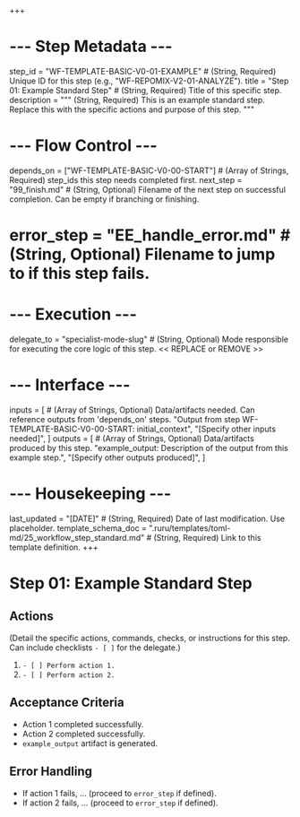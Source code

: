 +++
# --- Step Metadata ---
step_id = "WF-TEMPLATE-BASIC-V0-01-EXAMPLE" # (String, Required) Unique ID for this step (e.g., "WF-REPOMIX-V2-01-ANALYZE").
title = "Step 01: Example Standard Step" # (String, Required) Title of this specific step.
description = """
(String, Required) This is an example standard step.
Replace this with the specific actions and purpose of this step.
"""

# --- Flow Control ---
depends_on = ["WF-TEMPLATE-BASIC-V0-00-START"] # (Array of Strings, Required) step_ids this step needs completed first.
next_step = "99_finish.md" # (String, Optional) Filename of the next step on successful completion. Can be empty if branching or finishing.
# error_step = "EE_handle_error.md" # (String, Optional) Filename to jump to if this step fails.

# --- Execution ---
delegate_to = "specialist-mode-slug" # (String, Optional) Mode responsible for executing the core logic of this step. << REPLACE or REMOVE >>

# --- Interface ---
inputs = [ # (Array of Strings, Optional) Data/artifacts needed. Can reference outputs from 'depends_on' steps.
    "Output from step WF-TEMPLATE-BASIC-V0-00-START: initial_context",
    "[Specify other inputs needed]",
]
outputs = [ # (Array of Strings, Optional) Data/artifacts produced by this step.
    "example_output: Description of the output from this example step.",
    "[Specify other outputs produced]",
]

# --- Housekeeping ---
last_updated = "[DATE]" # (String, Required) Date of last modification. Use placeholder.
template_schema_doc = ".ruru/templates/toml-md/25_workflow_step_standard.md" # (String, Required) Link to this template definition.
+++

# Step 01: Example Standard Step

## Actions

(Detail the specific actions, commands, checks, or instructions for this step. Can include checklists `- [ ]` for the delegate.)

1.  `- [ ] Perform action 1.`
2.  `- [ ] Perform action 2.`

## Acceptance Criteria

*   Action 1 completed successfully.
*   Action 2 completed successfully.
*   `example_output` artifact is generated.

## Error Handling

*   If action 1 fails, ... (proceed to `error_step` if defined).
*   If action 2 fails, ... (proceed to `error_step` if defined).
